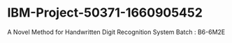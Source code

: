 # IBM-Project-50371-1660905452
A Novel Method for Handwritten Digit Recognition System
Batch        : B6-6M2E

